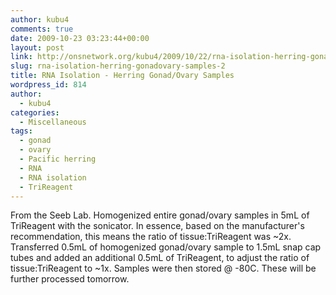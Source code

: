 ```yaml
---
author: kubu4
comments: true
date: 2009-10-23 03:23:44+00:00
layout: post
link: http://onsnetwork.org/kubu4/2009/10/22/rna-isolation-herring-gonadovary-samples-2/
slug: rna-isolation-herring-gonadovary-samples-2
title: RNA Isolation - Herring Gonad/Ovary Samples
wordpress_id: 814
author:
  - kubu4
categories:
  - Miscellaneous
tags:
  - gonad
  - ovary
  - Pacific herring
  - RNA
  - RNA isolation
  - TriReagent
---
```


From the Seeb Lab. Homogenized entire gonad/ovary samples in 5mL of TriReagent with the sonicator. In essence, based on the manufacturer's recommendation, this means the ratio of tissue:TriReagent was ~2x. Transferred 0.5mL of homogenized gonad/ovary sample to 1.5mL snap cap tubes and added an additional 0.5mL of TriReagent, to adjust the ratio of tissue:TriReagent to ~1x. Samples were then stored @ -80C. These will be further processed tomorrow.
